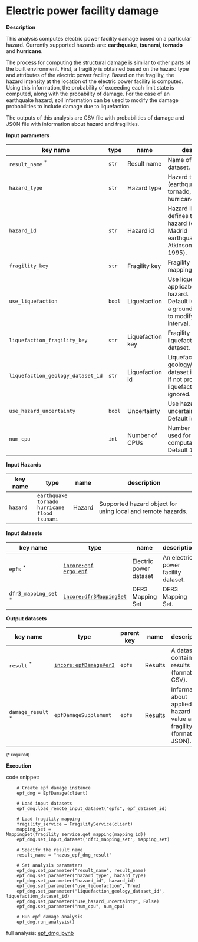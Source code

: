 # Electric power facility damage

**Description**

This analysis computes electric power facility damage based on a particular hazard. 
Currently supported hazards are: **earthquake**, **tsunami**, **tornado** and **hurricane**.

The process for computing the structural damage is similar to other parts of the built environment. First, a fragility
is obtained based on the hazard type and attributes of the electric power facility. Based on the fragility, the hazard intensity at the 
location of the electric power facility is computed. Using this information, the probability of exceeding each limit state is computed, 
along with the probability of damage. For the case of an earthquake hazard, soil information can be used to
modify the damage probabilities to include damage due to liquefaction.  

The outputs of this analysis are CSV file with probabilities of damage and JSON file with information about hazard and fragilities.

**Input parameters**

key name | type | name | description
--- | --- | --- | ---
`result_name` <sup>*</sup> | `str` | Result name | Name of the result dataset.
`hazard_type` | `str` | Hazard type | Hazard type (earthquake, tsunami, tornado, hurricaneWindfields). 
`hazard_id` | `str` | Hazard id | Hazard ID which defines the particular hazard (e.g. New Madrid <br>earthquake using Atkinson Boore 1995).
`fragility_key` | `str` | Fragility key | Fragility key used in mapping dataset.
`use_liquefaction` | `bool` | Liquefaction | Use liquefaction, if applicable to the hazard. <br>Default is *False*. Use a ground liquefaction to modify damage interval.
`liquefaction_fragility_key` | `str` | Liquefaction key | Fragility key to use in liquefaction mapping dataset.
`liquefaction_geology_dataset_id` | `str` | Liquefaction id | Liquefaction geology/susceptibility dataset id. <br>If not provided, liquefaction will be ignored.
`use_hazard_uncertainty` | `bool` | Uncertainty | Use hazard uncertainty. <br>Default is *False*.
`num_cpu` | `int` | Number of CPUs | Number of CPUs used for parallel computations. <br>Default *1*.

**Input Hazards**

key name | type                                                             | name          | description
--- |------------------------------------------------------------------|---------------| ---
`hazard` | `earthquake`<br>`tornado`<br>`hurricane`<br>`flood`<br>`tsunami` | Hazard | Supported hazard object for using local and remote hazards.

**Input datasets**

key name | type | name | description
--- | --- | --- | ---
`epfs` <sup>*</sup> | [`incore:epf`](https://tools.in-core.org/semantics/api/types/incore:epf)<br>[`ergo:epf`](https://tools.in-core.org/semantics/api/types/ergo:epf) | Electric power dataset | An electric power facility dataset.
`dfr3_mapping_set` <sup>*</sup> | [`incore:dfr3MappingSet`](https://tools.in-core.org/semantics/api/types/incore:dfr3MappingSet) | DFR3 Mapping Set | DFR3 Mapping Set.

**Output datasets**

key name | type | parent key | name | description
--- | --- | --- | --- | ---
`result` <sup>*</sup> | [`incore:epfDamageVer3`](https://tools.in-core.org/semantics/api/types/incore:epfDamageVer3) |`epfs` | Results | A dataset containing results <br>(format: CSV).
`damage_result` <sup>*</sup> | `epfDamageSupplement` | `epfs` | Results | Information about applied hazard value and fragility<br>(format: JSON).

<small>(* required)</small>

**Execution**

code snippet:

```
    # Create epf damage instance
    epf_dmg = EpfDamage(client)

    # Load input datasets
    epf_dmg.load_remote_input_dataset("epfs", epf_dataset_id)

    # Load fragility mapping
    fragility_service = FragilityService(client)
    mapping_set = MappingSet(fragility_service.get_mapping(mapping_id))
    epf_dmg.set_input_dataset('dfr3_mapping_set', mapping_set)

    # Specify the result name
    result_name = "hazus_epf_dmg_result"

    # Set analysis parameters
    epf_dmg.set_parameter("result_name", result_name)
    epf_dmg.set_parameter("hazard_type", hazard_type)
    epf_dmg.set_parameter("hazard_id", hazard_id)
    epf_dmg.set_parameter("use_liquefaction", True)
    epf_dmg.set_parameter("liquefaction_geology_dataset_id", liquefaction_dataset_id)
    epf_dmg.set_parameter("use_hazard_uncertainty", False)
    epf_dmg.set_parameter("num_cpu", num_cpu)

    # Run epf damage analysis
    epf_dmg.run_analysis()
```

full analysis: [epf_dmg.ipynb](https://github.com/IN-CORE/incore-docs/blob/main/notebooks/epf_dmg.ipynb)
